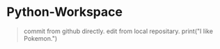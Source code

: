 # Python-Workspace
>commit from github directly.
edit from local repositary.
print("I like Pokemon.")